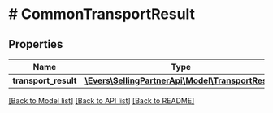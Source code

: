 # # CommonTransportResult

## Properties

Name | Type | Description | Notes
------------ | ------------- | ------------- | -------------
**transport_result** | [**\Evers\SellingPartnerApi\Model\TransportResult**](TransportResult.md) |  | [optional]

[[Back to Model list]](../../README.md#models) [[Back to API list]](../../README.md#endpoints) [[Back to README]](../../README.md)
